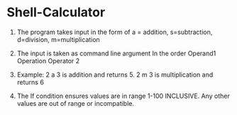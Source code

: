 # Shell-Calculator 
1. The program takes input in the form of a = addition, s=subtraction, d=division, m=multiplication



2. The input is taken as command line argument In the order Operand1 Operation Operator 2



3. Example: 2 a 3 is addition and returns 5.   2 m 3 is multiplication and returns 6 



4. The If condition ensures values are in range 1-100 INCLUSIVE. Any other values are out of range or incompatible.

